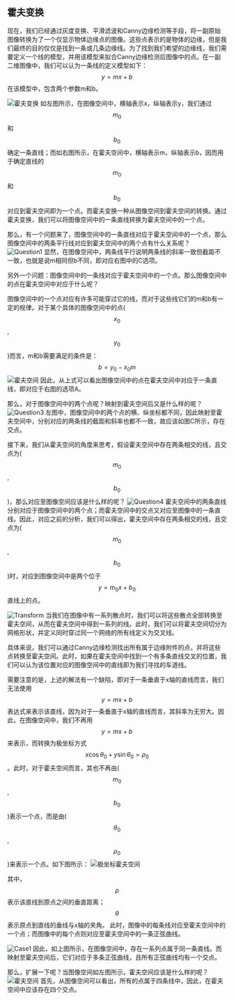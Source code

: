## 霍夫变换

现在，我们已经通过灰度变换、平滑滤波和Canny边缘检测等手段，将一副原始图像转换为了一个仅显示物体边缘点的图像。这些点表示的是物体的边缘，但是我们最终的目的仅仅是找到一条或几条边缘线。为了找到我们希望的边缘线，我们需要定义一个线的模型，并用该模型来拟合Canny边缘检测后图像中的点。在一副二维图像中，我们可以认为一条线的定义模型如下：
$$
y = mx + b
$$
在该模型中，包含两个参数m和b。

![霍夫变换](/assets/14.jpg)
如左图所示，在图像空间中，横轴表示x，纵轴表示y，我们通过$$m_0$$和$$b_0$$确定一条直线；而如右图所示，在霍夫空间中，横轴表示m，纵轴表示b，因而用于确定直线的$$m_0$$和$$b_0$$对应到霍夫空间即为一个点。而霍夫变换一种从图像空间到霍夫空间的转换。通过霍夫变换，我们可以将图像空间中的一条直线转换为霍夫空间中的一个点。

那么，有一个问题来了，图像空间中的一条直线对应于霍夫空间中的一个点，那么图像空间中的两条平行线对应到霍夫空间中的两个点有什么关系呢？
![Question1](/assets/15.jpg)
显然，在图像空间中，两条线平行说明两条线的斜率一致但截距不一致，也就是说m相同但b不同，即对应右图中的C选项。

另外一个问题：图像空间中的一条线对应于霍夫空间中的一个点。那么图像空间中的点在霍夫空间中对应于什么呢？

图像空间中的一个点对应有许多可能穿过它的线，而对于这些线它们的m和b有一定的规律。对于某个具体的图像空间中的点($$x_0$$, $$y_0$$)而言，m和b需要满足的条件是：
$$
b = y_0 - x_0m
$$
![霍夫空间](/assets/16.jpg)
因此，从上式可以看出图像空间中的点在霍夫空间中对应于一条直线，即对应于右图的选项A。

那么，对于图像空间中的两个点呢？映射到霍夫空间后又是什么样的呢？
![Question3](/assets/17.jpg)
左图中，图像空间中的两个点的横、纵坐标都不同，因此映射至霍夫空间中，分别对应的两条线的截距和斜率也都不一致，故应该如图C所示，存在交点。

接下来，我们从霍夫空间的角度来思考，假设霍夫空间中存在两条相交的线，且交点为($$m_0$$, $$b_0$$)，那么对应至图像空间应该是什么样的呢？
![Question4](/assets/18.jpg)
霍夫空间中的两条直线分别对应于图像空间中的两个点；而霍夫空间中的交点又对应至图像中的一条直线。因此，对应之前的分析，我们可以得出，霍夫空间中存在两条相交的线，且交点为($$m_0$$, $$b_0$$)时，对应到图像空间中是两个位于$$y = m_0x + b_0$$直线上的点。

![Transform](/assets/19.jpg)
当我们在图像中有一系列散点时，我们可以将这些散点全部转换至霍夫空间，从而在霍夫空间中得到一系列的线。此时，我们可以将霍夫空间切分为网格形状，并定义同时穿过同一个网络的所有线定义为交叉线。

具体来说，我们可以通过Canny边缘检测找出所有属于边缘附件的点，并将这些点转换至霍夫空间。此时，如果在霍夫空间中找到一个有多条直线交叉的位置，我们可以认为该位置对应的图像空间中的直线即为我们寻找的车道线。

需要注意的是，上述的解法有一个缺陷，即对于一条垂直于x轴的直线而言，我们无法使用$$y = mx + b$$表达式来表示该直线，因为对于一条垂直于x轴的直线而言，其斜率为无穷大。因此，在图像空间中，我们不再用$$y = mx + b$$来表示，而转换为极坐标方式$$x \cos\theta_0 + y \sin\theta_0=\rho_0$$。此时，对于霍夫空间而言，其也不再由($$m_0$$, $$b_0$$)表示一个点，而是由($$\theta_0$$, $$\rho_0$$)来表示一个点。如下图所示：
![极坐标霍夫空间](/assets/20.jpg)

其中，$$\rho$$表示该直线到原点之间的垂直距离；$$\theta$$表示原点到直线的垂线与x轴的夹角。
此时，图像中的每条线对应至霍夫空间中的一个点；而图像中的每个点则对应至霍夫空间中的一条正弦曲线。

![Case1](/assets/21.jpg)
因此，如上图所示，在图像空间中，存在一系列点属于同一条直线。而映射至霍夫空间后，它们对应于多条正弦曲线，且所有正弦曲线均有一个交点。

那么，扩展一下呢？当图像空间如左图所示，霍夫空间应该是什么样的呢？
![霍夫空间](/assets/22.jpg)
首先，从图像空间可以看出，所有的点属于四条线中，因此，在霍夫空间中应该存在四个交点。























